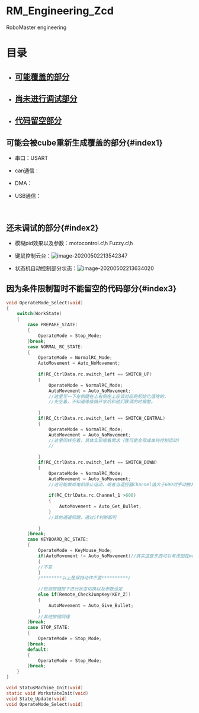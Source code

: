 # RM_Engineering_Zcd
RoboMaster engineering



# 目录

* ##   [可能覆盖的部分](#index1)

* ## [尚未进行调试部分](index2)

* ## [代码留空部分](index3)

  









## 可能会被cube重新生成覆盖的部分{#index1} ##



* 串口：USART

* can通信：

* DMA：

* USB通信：

​	

## 还未调试的部分{#index2} ##

* 模糊pid效果以及参数：motocontrol.c\h 	Fuzzy.c\h

* 键鼠控制云台：![image-20200502213542347](C:\Users\lenovo\AppData\Roaming\Typora\typora-user-images\image-20200502213542347.png)

* 状态机自动控制部分状态：![image-20200502213634020](C:\Users\lenovo\AppData\Roaming\Typora\typora-user-images\image-20200502213634020.png)

## 因为条件限制暂时不能留空的代码部分{#index3} ##

~~~ c
void OperateMode_Select(void)
{
	switch(WorkState)
	{
		case PREPARE_STATE:
		{
			OperateMode = Stop_Mode;
		}break;
		case NORMAL_RC_STATE:
		{
			OperateMode = NormalRC_Mode;
			AutoMovement = Auto_NoMovement;
			
			if(RC_CtrlData.rc.switch_left == SWITCH_UP)
			{
				OperateMode = NormalRC_Mode;
				AutoMovement = Auto_NoMovement;
				//这里写一下左侧键在上右侧在上应该对应的初始化值啥的，
				//先空着，不知道等疫情开学后和他们联调的时候整。
				
			}
			if(RC_CtrlData.rc.switch_left == SWITCH_CENTRAL)
			{
				OperateMode = NormalRC_Mode;
				AutoMovement = Auto_NoMovement;	
				//这里同样空着，具体实现啥看需求（我可能会写成单纯控制运动）
				//
				
			}
			if(RC_CtrlData.rc.switch_left == SWITCH_DOWN)
			{
				OperateMode = NormalRC_Mode;
				AutoMovement = Auto_NoMovement;	
				//这可能做成电机停止运动，或者当遥控器Channel值大于600时手动触发自动控制
				
				if(RC_CtrlData.rc.Channel_1 >600)
				{
					AutoMovement = Auto_Get_Bullet;
				}
				//其他通道同理，通过if判断即可
			
			}	
		}break;
		case KEYBOARD_RC_STATE:
		{
			OperateMode = KeyMouse_Mode;
			if(AutoMovement != Auto_NoMovement)//其实这些东西可以考虑加在mode下
			{
			//不变
			}
			/********以上是保持动作不变**********/
			
			//检测按键按下进行状态切换以及参数设定
			else if(Remote_CheckJumpKey(KEY_Z))
			{
				AutoMovement = Auto_Give_Bullet;
			}
			//其他按键同理
		}break;
		case STOP_STATE:
		{
			OperateMode = Stop_Mode;
		}break;
		default:
		{
			OperateMode = Stop_Mode;
		}break;
	}
}
~~~

~~~ c
void StatusMachine_Init(void)
static void WorkstateInit(void)
void State_Update(void)
void OperateMode_Select(void)
~~~

